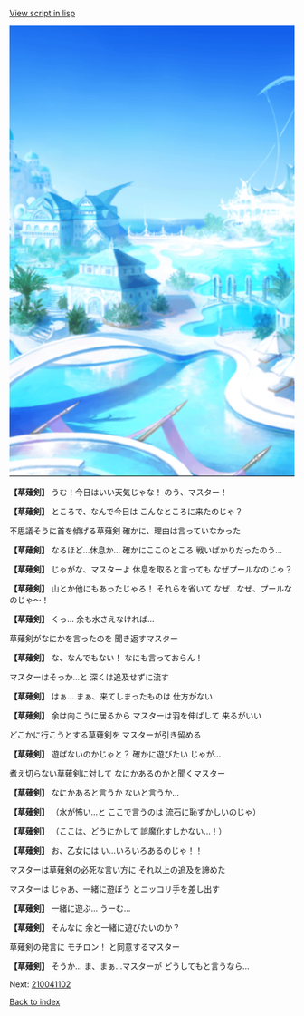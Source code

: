 [View script in lisp](../scripts/210041101.txt)

![sea_resort_day.png](../images/backgrounds/sea_resort_day.png)

**【草薙剣】**
うむ！今日はいい天気じゃな！
のう、マスター！

**【草薙剣】**
ところで、なんで今日は
こんなところに来たのじゃ？

不思議そうに首を傾げる草薙剣
確かに、理由は言っていなかった

**【草薙剣】**
なるほど…休息か…
確かにここのところ
戦いばかりだったのう…

**【草薙剣】**
じゃがな、マスターよ
休息を取ると言っても
なぜプールなのじゃ？

**【草薙剣】**
山とか他にもあったじゃろ！
それらを省いて
なぜ…なぜ、プールなのじゃ～！

**【草薙剣】**
くっ…
余も水さえなければ…

草薙剣がなにかを言ったのを
聞き返すマスター

**【草薙剣】**
な、なんでもない！
なにも言っておらん！

マスターはそっか…と
深くは追及せずに流す

**【草薙剣】**
はぁ…
まぁ、来てしまったものは
仕方がない

**【草薙剣】**
余は向こうに居るから
マスターは羽を伸ばして
来るがいい

どこかに行こうとする草薙剣を
マスターが引き留める

**【草薙剣】**
遊ばないのかじゃと？
確かに遊びたい
じゃが…

煮え切らない草薙剣に対して
なにかあるのかと聞くマスター

**【草薙剣】**
なにかあると言うか
ないと言うか…

**【草薙剣】**
（水が怖い…と
ここで言うのは
流石に恥ずかしいのじゃ）

**【草薙剣】**
（ここは、どうにかして
誤魔化すしかない…！）

**【草薙剣】**
お、乙女には
い…いろいろあるのじゃ！！

マスターは草薙剣の必死な言い方に
それ以上の追及を諦めた

マスターは
じゃあ、一緒に遊ぼう
とニッコリ手を差し出す

**【草薙剣】**
一緒に遊ぶ…
うーむ…

**【草薙剣】**
そんなに
余と一緒に遊びたいのか？

草薙剣の発言に
モチロン！
と同意するマスター

**【草薙剣】**
そうか…
ま、まぁ…マスターが
どうしてもと言うなら…


Next: [210041102](210041102.md)

[Back to index](index.md)
